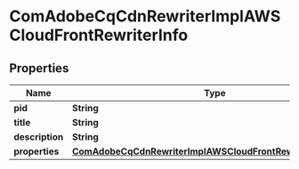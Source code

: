 
# ComAdobeCqCdnRewriterImplAWSCloudFrontRewriterInfo

## Properties
Name | Type | Description | Notes
------------ | ------------- | ------------- | -------------
**pid** | **String** |  |  [optional]
**title** | **String** |  |  [optional]
**description** | **String** |  |  [optional]
**properties** | [**ComAdobeCqCdnRewriterImplAWSCloudFrontRewriterProperties**](ComAdobeCqCdnRewriterImplAWSCloudFrontRewriterProperties.md) |  |  [optional]



